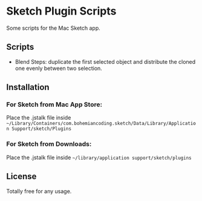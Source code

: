Sketch Plugin Scripts
=====================

Some scripts for the Mac Sketch app.

## Scripts
- Blend Steps: duplicate the first selected object and distribute the cloned one evenly between two selection.

## Installation

### For Sketch from Mac App Store:
Place the .jstalk file inside `~/Library/Containers/com.bohemiancoding.sketch/Data/Library/Application Support/sketch/Plugins`

### For Sketch from Downloads:
Place the .jstalk file inside `~/library/application support/sketch/plugins`

## License

Totally free for any usage.
